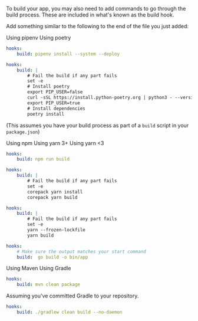 <div x-show="stack === 'python' || stack === 'nodejs' || stack === 'golang' || stack === 'java'">

To build your app, you may also need to add commands to go through the build process.
These are included in what's known as the build hook.

Add something similar to the following to the end of the file you just added:
</div>

<div x-show="stack === 'python'">

<div class="nav-tabs">
    <a
      class="nav-link"
      :class="{ 'active': frametech === 'default' || frametech === 'pipenv' }"
      @click="switchFrametech('pipenv')"
    >
        Using pipenv
    </a>
    <a
      class="nav-link"
      :class="{ 'active': frametech === 'poetry' }"
      @click="switchFrametech('poetry')"
    >
        Using poetry
    </a>
</div>

<div x-show="frametech === 'default' || frametech === 'pipenv'">

```yaml {location=".platform.app.yaml"}
hooks:
    build: pipenv install --system --deploy
```

</div>

<div x-show="frametech === 'poetry'">

```yaml {location=".platform.app.yaml"}
hooks:
    build: |
        # Fail the build if any part fails
        set -e
        # Install poetry
        export PIP_USER=false
        curl -sSL https://install.python-poetry.org | python3 - --version $POETRY_VERSION
        export PIP_USER=true
        # Install dependencies
        poetry install
```

</div>

</div>

<div x-show="stack === 'nodejs'">

(This assumes you have your build process as part of a `build` script in your `package.json`)

<div class="nav-tabs">
    <a
      class="nav-link"
      :class="{ 'active': frametech === 'default' }"
      @click="switchFrametech('default')"
    >
        Using npm
    </a>
    <a
      class="nav-link"
      :class="{ 'active': frametech === 'yarn3' }"
      @click="switchFrametech('yarn3')"
    >
        Using yarn 3+
    </a>
    <a
      class="nav-link"
      :class="{ 'active': frametech === 'yarnOld' }"
      @click="switchFrametech('yarnOld')"
    >
        Using yarn &lt;3
    </a>
</div>

<div x-show="frametech === 'default'">

```yaml {location=".platform.app.yaml"}
hooks:
    build: npm run build
```

</div>

<div x-show="frametech === 'yarn3'">

```yaml {location=".platform.app.yaml"}
hooks:
    build: |
        # Fail the build if any part fails
        set -e
        corepack yarn install
        corepack yarn build
```

</div>

<div x-show="frametech === 'yarnOld'">

```yaml {location=".platform.app.yaml"}
hooks:
    build: |
        # Fail the build if any part fails
        set -e
        yarn --frozen-lockfile
        yarn build
```

</div>

</div>

<div x-show="stack === 'golang'">

```yaml {location=".platform.app.yaml"}
hooks:
    # Make sure the output matches your start command
    build:  go build -o bin/app
```

</div>

<div x-show="stack === 'java'">

<div class="nav-tabs">
    <a
      class="nav-link"
      :class="{ 'active': frametech === 'default' }"
      @click="switchFrametech('default')"
    >
        Using Maven
    </a>
    <a
      class="nav-link"
      :class="{ 'active': frametech === 'gradle' }"
      @click="switchFrametech('gradle')"
    >
        Using Gradle
    </a>
</div>

<div x-show="frametech === 'default'">

```yaml {location=".platform.app.yaml"}
hooks:
    build: mvn clean package
```

</div>

<div x-show="frametech === 'gradle'">

Assuming you've committed Gradle to your repository.

```yaml {location=".platform.app.yaml"}
hooks:
    build: ./gradlew clean build --no-daemon
```

</div>

</div>
